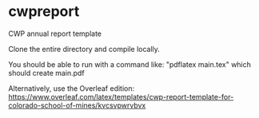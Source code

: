 # cwpreport
CWP annual report template

Clone the entire directory and compile locally. 

You should be able to run with a command like: "pdflatex main.tex" which should create main.pdf

Alternatively, use the Overleaf edition: https://www.overleaf.com/latex/templates/cwp-report-template-for-colorado-school-of-mines/kvcsvpwrvbvx
